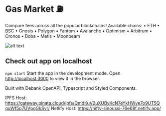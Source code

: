 # Gas Market ⛽

Compare fees across all the popular blockchains!
Available chains: 
• ETH
• BSC
• Gnosis
• Polygon
• Fantom
• Avalanche
• Optimism
• Arbitrum
• Cronos
• Boba
• Metis
• Moonbeam

![alt text](https://github.com/web3wolf/gas-market/blob/main/public/gasmarket.png)
## Check out app on localhost

`npm start`
Start the app in the development mode.
Open [http://localhost:3000](http://localhost:3000) to view it in the browser.

Built with Debank OpenAPI, Typescript and Styled Components.

IPFS Host: https://gateway.pinata.cloud/ipfs/QmdKuV2uXUByKcN7eYkHWve7o9UT5QquWf5p7UVpgGkSvr/
Netlify Host: https://nifty-sinoussi-76e68f.netlify.app/
